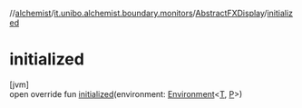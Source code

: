 //[alchemist](../../../index.md)/[it.unibo.alchemist.boundary.monitors](../index.md)/[AbstractFXDisplay](index.md)/[initialized](initialized.md)

# initialized

[jvm]\
open override fun [initialized](initialized.md)(environment: [Environment](../../it.unibo.alchemist.model.interfaces/-environment/index.md)<[T](index.md), [P](index.md)>)

